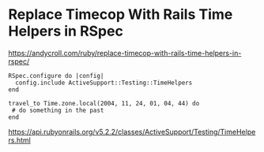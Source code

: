 # Replace Timecop With Rails Time Helpers in RSpec

https://andycroll.com/ruby/replace-timecop-with-rails-time-helpers-in-rspec/

```
RSpec.configure do |config|
  config.include ActiveSupport::Testing::TimeHelpers
end

travel_to Time.zone.local(2004, 11, 24, 01, 04, 44) do
 # do something in the past
end

```
https://api.rubyonrails.org/v5.2.2/classes/ActiveSupport/Testing/TimeHelpers.html

